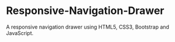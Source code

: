 # Responsive-Navigation-Drawer
A responsive navigation drawer using HTML5, CSS3, Bootstrap and JavaScript.

